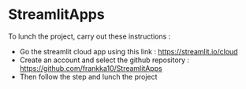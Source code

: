 # StreamlitApps
To lunch the project, carry out these instructions :
- Go the streamlit cloud app using this link : https://streamlit.io/cloud
- Create an account and select the github repository : https://github.com/frankka10/StreamlitApps
- Then follow the step and lunch the project
